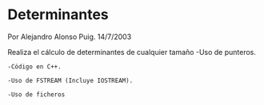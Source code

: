 # Determinantes
 Por Alejandro Alonso Puig. 
 14/7/2003
 
 Realiza el cálculo de determinantes de cualquier tamaño
	-Uso de punteros. 
 
	-Código en C++. 
 
	-Uso de FSTREAM (Incluye IOSTREAM). 
 
	-Uso de ficheros
